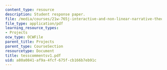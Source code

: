 ```yaml
---
content_type: resource
description: Student response paper.
file: /media/courses/21w-765j-interactive-and-non-linear-narrative-theory-and-practice-spring-2004/a80a0841af9a4fcf675fcb166b7eb91c_tesscommentsv1.pdf
file_type: application/pdf
learning_resource_types:
- Projects
ocw_type: OCWFile
parent_title: Projects
parent_type: CourseSection
resourcetype: Document
title: tesscommentsv1.pdf
uid: a80a0841-af9a-4fcf-675f-cb166b7eb91c
---
```

